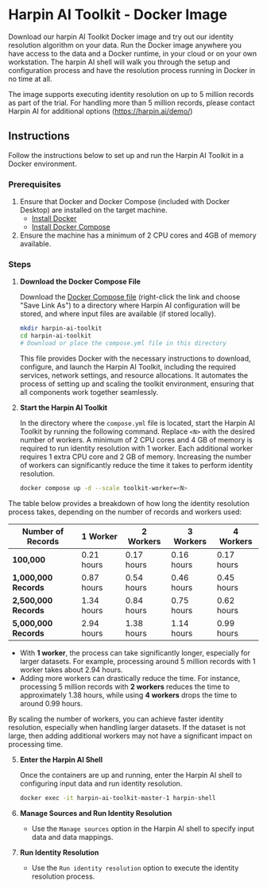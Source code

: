 # Harpin AI Toolkit - Docker Image

Download our harpin AI Toolkit Docker image and try out our identity resolution algorithm on your data. Run the Docker image anywhere you have access to the data and a Docker runtime, in your cloud or on your own workstation. The harpin AI shell will walk you through the setup and configuration process and have the resolution process running in Docker in no time at all.

The image supports executing identity resolution on up to 5 million records as part of the trial. For handling more than 5 million records, please contact Harpin AI for additional options (https://harpin.ai/demo/)

## Instructions

Follow the instructions below to set up and run the Harpin AI Toolkit in a Docker environment.

### Prerequisites

1. Ensure that Docker and Docker Compose (included with Docker Desktop) are installed on the target machine.
   - [Install Docker](https://docs.docker.com/get-docker/)
   - [Install Docker Compose](https://docs.docker.com/compose/install/)
2. Ensure the machine has a minimum of 2 CPU cores and 4GB of memory available.

### Steps

1. **Download the Docker Compose File**

   Download the [Docker Compose file](compose.yml) (right-click the link and choose "Save Link As") to a directory where Harpin AI configuration will be stored, and where input files are available (if stored locally).

   ```bash
   mkdir harpin-ai-toolkit
   cd harpin-ai-toolkit
   # Download or place the compose.yml file in this directory
   ```

   This file provides Docker with the necessary instructions to download, configure, and launch the Harpin AI Toolkit, including the required services, network settings, and resource allocations. It automates the process of setting up and scaling the toolkit environment, ensuring that all components work together seamlessly.

3. **Start the Harpin AI Toolkit**

   In the directory where the `compose.yml` file is located, start the Harpin AI Toolkit by running the following command. Replace `<N>` with the desired number of workers.  A minimum of 2 CPU cores and 4 GB of memory is required to run identity resolution with 1 worker. Each additional worker requires 1 extra CPU core and 2 GB of memory. Increasing the number of workers can significantly reduce the time it takes to perform identity resolution.

   ```bash
   docker compose up -d --scale toolkit-worker=<N>
   ```

The table below provides a breakdown of how long the identity resolution process takes, depending on the number of records and workers used:

| Number of Records  | 1 Worker    | 2 Workers  | 3 Workers  | 4 Workers  |
|-------------------|-------------|------------|------------|------------|
| **100,000**   | 0.21 hours  | 0.17 hours | 0.16 hours | 0.17 hours |
| **1,000,000 Records** | 0.87 hours  | 0.54 hours | 0.46 hours | 0.45 hours |
| **2,500,000 Records** | 1.34 hours  | 0.84 hours | 0.75 hours | 0.62 hours |
| **5,000,000 Records** | 2.94 hours  | 1.38 hours | 1.14 hours | 0.99 hours |

- With **1 worker**, the process can take significantly longer, especially for larger datasets. For example, processing around 5 million records with 1 worker takes about 2.94 hours.
- Adding more workers can drastically reduce the time. For instance, processing 5 million records with **2 workers** reduces the time to approximately 1.38 hours, while using **4 workers** drops the time to around 0.99 hours.

By scaling the number of workers, you can achieve faster identity resolution, especially when handling larger datasets. If the dataset is not large, then adding additional workers may not have a significant impact on processing time.

5. **Enter the Harpin AI Shell**

   Once the containers are up and running, enter the Harpin AI shell to configuring input data and run identity resolution.

   ```bash
   docker exec -it harpin-ai-toolkit-master-1 harpin-shell
   ```

6. **Manage Sources and Run Identity Resolution**

   - Use the `Manage sources` option in the Harpin AI shell to specify input data and data mappings.

7. **Run Identity Resolution**

   - Use the `Run identity resolution` option to execute the identity resolution process.

